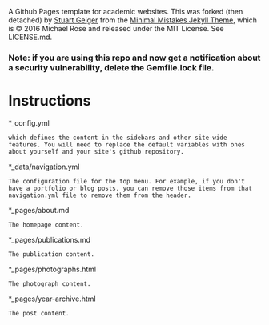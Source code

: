 A Github Pages template for academic websites. This was forked (then detached) by [Stuart Geiger](https://github.com/staeiou) from the [Minimal Mistakes Jekyll Theme](https://mmistakes.github.io/minimal-mistakes/), which is © 2016 Michael Rose and released under the MIT License. See LICENSE.md.

### Note: if you are using this repo and now get a notification about a security vulnerability, delete the Gemfile.lock file. 

# Instructions

 *_config.yml
 ```
 which defines the content in the sidebars and other site-wide features. You will need to replace the default variables with ones about yourself and your site's github repository.
```

*_data/navigation.yml
```
The configuration file for the top menu. For example, if you don't have a portfolio or blog posts, you can remove those items from that navigation.yml file to remove them from the header. 
```

*_pages/about.md
```
The homepage content.
```

*_pages/publications.md
```
The publication content.
```

*_pages/photographs.html
```
The photograph content.
```

*_pages/year-archive.html
```
The post content.
```


